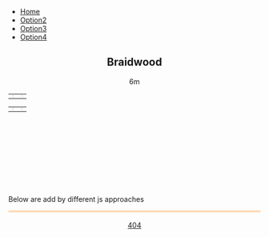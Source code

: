 <!--css file-->
<link rel="stylesheet" href="https://stackpath.bootstrapcdn.com/bootstrap/4.4.1/css/bootstrap.min.css" integrity="sha384-Vkoo8x4CGsO3+Hhxv8T/Q5PaXtkKtu6ug5TOeNV6gBiFeWPGFN9MuhOf23Q9Ifjh" crossorigin="anonymous">
<link rel="stylesheet" type="text/css" href="style/style1.css">

<!--test for google chart-->
<!--Load the AJAX API-->
<script type="text/javascript" src="https://www.gstatic.com/charts/loader.js"></script>
<script type="text/javascript">
<!--Load the Visualization API and the corechart package.-->
google.charts.load('current', {'packages':['corechart']});
<!--Draw the line chart for the Spreadsheet when Charts is loaded.-->
google.charts.setOnLoadCallback(drawRentEventCountChart);
google.charts.setOnLoadCallback(drawRentAveragePriceChart);
google.charts.setOnLoadCallback(drawSoldEventCountChart);
google.charts.setOnLoadCallback(drawSoldAveragePriceChart);

<!--Callback that creates and populates a data table, instantiates the pie chart, passes in the data and draws it.-->
function drawRentEventCountChart() {   
   <!--Create a query to spreadsheet.-->
   var query = new google.visualization.Query('https://docs.google.com/spreadsheets/d/1i4G3n-sSk3A4voH2DCKKIzK7G5PFBwEE6XVZRQRci_g/edit#gid=531570582');
   <!--Set Query-->
   <!--For Rent EventCount-->
   query.setQuery("select B, C where A contains 'Rent EventCount'");
   <!--send query and handle response-->
   query.send(handleQueryResponse);
   <!--handler function-->
   function handleQueryResponse(response) {
     // Called when the query response is returned
     if (response.isError()) {
       alert('Error in query: ' + response.getMessage() + ' ' + response.getDetailedMessage());
       return;
     }
     <!--extract response data-->
     var data = response.getDataTable();
     console.log(data);
     <!--Set chart options-->
     var options = {'title':'Rent EventCount',
                    'width':680,
                    'height':400,
                    pointSize: 5,
                    legend: { position: 'bottom' }
                    };
     <!--Instantiate and draw our chart, passing in some options.-->
     var chart = new google.visualization.LineChart(document.getElementById('RentEventCount_div'));
     chart.draw(data, options);
   }
}
function drawRentAveragePriceChart() {   
   <!--Create a query to spreadsheet.-->
   var query = new google.visualization.Query('https://docs.google.com/spreadsheets/d/1i4G3n-sSk3A4voH2DCKKIzK7G5PFBwEE6XVZRQRci_g/edit#gid=531570582');
   <!--Set Query-->
   <!--For Rent EventCount-->
   query.setQuery("select B, C where A contains 'Rent AveragePrice'");
   <!--send query and handle response-->
   query.send(handleQueryResponse);
   <!--handler function-->
   function handleQueryResponse(response) {
     // Called when the query response is returned
     if (response.isError()) {
       alert('Error in query: ' + response.getMessage() + ' ' + response.getDetailedMessage());
       return;
     }
     <!--extract response data-->
     var data = response.getDataTable();
     console.log(data);
     <!--Set chart options-->
     var options = {'title':'Rent AveragePrice',
                    'width':680,
                    'height':400,
                    pointSize: 5,
                    legend: { position: 'bottom' }
                    };
     <!--Instantiate and draw our chart, passing in some options.-->
     var chart = new google.visualization.LineChart(document.getElementById('RentAveragePrice_div'));
     chart.draw(data, options);
   }
}
function drawSoldEventCountChart() {   
   <!--Create a query to spreadsheet.-->
   var query = new google.visualization.Query('https://docs.google.com/spreadsheets/d/1i4G3n-sSk3A4voH2DCKKIzK7G5PFBwEE6XVZRQRci_g/edit#gid=531570582');
   <!--Set Query-->
   <!--For Rent EventCount-->
   query.setQuery("select B, C where A contains 'Sold EventCount'");
   <!--send query and handle response-->
   query.send(handleQueryResponse);
   <!--handler function-->
   function handleQueryResponse(response) {
     // Called when the query response is returned
     if (response.isError()) {
       alert('Error in query: ' + response.getMessage() + ' ' + response.getDetailedMessage());
       return;
     }
     <!--extract response data-->
     var data = response.getDataTable();
     console.log(data);
     <!--Set chart options-->
     var options = {'title':'Sold EventCount',
                    'width':680,
                    'height':400,
                    pointSize: 5,
                    legend: { position: 'bottom' }
                    };
     <!--Instantiate and draw our chart, passing in some options.-->
     var chart = new google.visualization.LineChart(document.getElementById('SoldEventCount_div'));
     chart.draw(data, options);
   }
}
function drawSoldAveragePriceChart() {   
   <!--Create a query to spreadsheet.-->
   var query = new google.visualization.Query('https://docs.google.com/spreadsheets/d/1i4G3n-sSk3A4voH2DCKKIzK7G5PFBwEE6XVZRQRci_g/edit#gid=531570582');
   <!--Set Query-->
   <!--For Rent EventCount-->
   query.setQuery("select B, C where A contains 'Sold AveragePrice'");
   <!--send query and handle response-->
   query.send(handleQueryResponse);
   <!--handler function-->
   function handleQueryResponse(response) {
     // Called when the query response is returned
     if (response.isError()) {
       alert('Error in query: ' + response.getMessage() + ' ' + response.getDetailedMessage());
       return;
     }
     <!--extract response data-->
     var data = response.getDataTable();
     console.log(data);
     <!--Set chart options-->
     var options = {'title':'Sold AveragePrice',
                    'width':680,
                    'height':400,
                    pointSize: 5,
                    legend: { position: 'bottom' }
                    };
     <!--Instantiate and draw our chart, passing in some options.-->
     var chart = new google.visualization.LineChart(document.getElementById('SoldAveragePrice_div'));
     chart.draw(data, options);
   }
}
</script>
<!--test for google chart-->




<!--test for google map-->
<script defer
    src="https://maps.googleapis.com/maps/api/js?key=AIzaSyDcPfC9HmRWGoP4pluFyWh02pCSnPYVqjM&callback=initMap">
</script>
<script>
    let map;
    function initMap() {
      // Set basic params
      var mapOptions = {
          center : new google.maps.LatLng(-35.34253036, 149.81762754),
          zoom : 10,
          zoomControl: false,
          streetViewControl: false,
          mapTypeControl: false,
          panControl: false
      };
      // Add Control keys
      if (window.innerWidth > 728) {
           mapOptions.zoomControl = true;
           mapOptions.zoomControlOptions = {
               position: google.maps.ControlPosition.RIGHT_BOTTOM
           };
           mapOptions.streetViewControl = true;
           mapOptions.mapTypeControl = true;
           mapOptions.mapTypeControlOptions = {
               position: google.maps.ControlPosition.LEFT_BOTTOM
           };
      }
      // set map height
      document.getElementById("map_canvas").style.height = (window.innerHeight - 110).toString() + "px"
      // Show map
      map = new google.maps.Map(document.getElementById("map_canvas"), mapOptions);
      // Load boundary data and set style
      map.data.loadGeoJson('script/features-1.json', {}, function() {});
      map.data.loadGeoJson('script/features-2.json', {}, function() {});
      map.data.loadGeoJson('script/features-3.json', {}, function() {});
      map.data.loadGeoJson('script/features-4.json', {}, function() {});
      map.data.loadGeoJson('script/features-5.json', {}, function() {});
      map.data.loadGeoJson('script/features-6.json', {}, function() {});
      map.data.loadGeoJson('script/features-7.json', {}, function() {});
      map.data.loadGeoJson('script/features-8.json', {}, function() {
         // initialise Braindwood as selected
         feat = map.data.getFeatureById('ckan_91e70237_d9d1_4719_a82f_e71b811154c6.766');
         feat.setProperty("selected", true);
         map.data.overrideStyle(feat, {fillOpacity: 0.1, fillColor: 'blue'});
      });
      map.data.setStyle({fillOpacity: 0.0, strokeWeight: 1, strokeColor: 'lightslategrey'});
      // Link Event to Functions
      map.data.addListener('click', function(event) {
         selectSuburb(event.feature);
         map.panTo(event.latLng);
      });
      map.data.addListener("mouseover", (event) => {
         if (!event.feature.getProperty("selected"))
         {
            // Handle different naming
            function capitalizeFirstLetter(str) {
              var splitStr = str.toLowerCase().split(' ');
              for (var i = 0; i < splitStr.length; i++) {
                  // You do not need to check if i is larger than splitStr length, as your for does that for you
                  // Assign it back to the array
                  splitStr[i] = splitStr[i].charAt(0).toUpperCase() + splitStr[i].substring(1);     
              }
              // Directly return the joined string
              return splitStr.join(' '); 
            }
            suburb_name = event.feature.getProperty("name");
            suburb_name = capitalizeFirstLetter(suburb_name);
            $.getJSON( "https://mananoy.github.io/script/Suburb2019.json", function( data ) {
               validity = false;
               $.each(data, function(key, value) {
                   if (key.includes(suburb_name))
                   {
                      map.data.overrideStyle(event.feature, { fillOpacity: 0.1, fillColor: 'chartreuse', strokeWeight: 3 });
                      validity = true;
                      return;
                   }
               });
               if (validity == false) 
               {
                  map.data.overrideStyle(event.feature, { clickable: false });
               }
            });
         }
         return;
      });
      map.data.addListener("mouseout", (event) => {
         if (!event.feature.getProperty("selected"))
         {
            map.data.overrideStyle(event.feature, {fillOpacity: 0.0, strokeWeight: 1});  
         }
      });
    }
    //
    // Handle selection
    function selectSuburb(feature) {
      map.data.revertStyle();
      map.data.forEach(function selectSuburb(feature){
         feature.removeProperty("selected");
      })
      feature.setProperty("selected", true);
      map.data.overrideStyle(feature, {fillOpacity: 0.1, fillColor: 'blue'});
      // Handle different naming
      function capitalizeFirstLetter(str) {
        var splitStr = str.toLowerCase().split(' ');
        for (var i = 0; i < splitStr.length; i++) {
            // You do not need to check if i is larger than splitStr length, as your for does that for you
            // Assign it back to the array
            splitStr[i] = splitStr[i].charAt(0).toUpperCase() + splitStr[i].substring(1);     
        }
        // Directly return the joined string
        return splitStr.join(' '); 
      }
      suburb_name = feature.getProperty("name");
      suburb_name = capitalizeFirstLetter(suburb_name);
      document.getElementById('selected_suburb_name').innerHTML = suburb_name;
      updateChart(suburb_name);
    }
    //        
    //
    //
    //        
    //
    //
    // change data here
    function build_array()
    {
        var list = [];
        var count = 0;
        var lock = false;
        for ( var counter1 = 0; counter1 < 26; counter1++)
        {
            for ( var counter2 = 0; counter2 < 26; counter2++)
            {
                for ( var counter3 = 0; counter3 < 26; counter3++)
                {
                    var value= ""
                    if (counter1 != 0)
                    {
                        value = String.fromCharCode(counter1+64);
                    }
                    if ( (counter1 != 0 || counter2 == 0) && lock == true)
                    {
                        value = value + String.fromCharCode(counter2+65);
                    }
                    else if (counter1 != 0 || counter2 != 0)
                    {
                        value = value + String.fromCharCode(counter2+64);
                    }
                    if(counter3 == 25){
                        lock = true;
                    }
                    value = value + String.fromCharCode(counter3+65);
                    list[count] = value;
                    count = count + 1;
                }
                // bug fix
                if (counter2 == 25 && counter1 == 0)
                {
                   for ( var counter3 = 0; counter3 < 26; counter3++)
                   {
                       var value= "";
                       value = value + String.fromCharCode(counter2+65);
                       value = value + String.fromCharCode(counter3+65);
                       list[count] = value;
                       count = count + 1;
                   }
                }
            }
        }
        return list;
    }
    function updateChart(suburb_name){
       //First we need the place of the surburb for query
       var array = build_array();
       //console.log("array:");
       //console.log(array);
       $.getJSON( "https://mananoy.github.io/script/Suburb2019.json", function( data ) {
          var index = 2;
          var place = " ";
          $.each(data, function(key, value) {
              value.id = array[index];
              index = index + 1;
          });
          console.log("map produced in mapper:");
          console.log(data);
          $.each(data, function(key, value) {
              if (key.includes(suburb_name))
              {
                 console.log("found in map with id:");
                 place = value.id
                 console.log(place);
              }
          });
          if (place == " ")
          {
             alert("No data found for " + suburb_name);
             return;
          }
          //
          //
          //
          drawRentEventCountChart();
          drawRentAveragePriceChart();
          drawSoldEventCountChart();
          drawSoldAveragePriceChart();
          //
          // We now have the id, Create a query to spreadsheet for the data
          function drawRentEventCountChart(){
             var query = new google.visualization.Query('https://docs.google.com/spreadsheets/d/1i4G3n-sSk3A4voH2DCKKIzK7G5PFBwEE6XVZRQRci_g/edit#gid=531570582');
             // Set Query
             query.setQuery("select B, " + place + " where A contains 'Rent EventCount'");
             <!--send query and handle response-->
             query.send(handleQueryResponse);
             <!--handler function-->
             function handleQueryResponse(response) {
               // Called when the query response is returned
               if (response.isError()) {
                 alert('Error in query: ' + response.getMessage() + ' ' + response.getDetailedMessage());
                 return;
               }
               <!--extract response data-->
               var data = response.getDataTable();
               // check data
               for (i=0; i<data.getNumberOfRows(); i++)
               {
                  //console.log(data.getValue(i, 1));
                  if(data.getValue(i, 1) == "None")
                  {
                     data.insertColumn(1, 'number', data.getColumnLabel(1));
                     // copy values from column 2 (old column 1) to column 1, converted to numbers
                     for (var i = 0; i < data.getNumberOfRows(); i++) {
                         var val = data.getValue(i, 2);
                         if (val != '' && val != null) {
                             data.setValue(i, 1, new Number(val).valueOf());
                         }
                         else if (val == "None"){
                             data.setValue(i, 1, new Number(null).valueOf());
                         }
                     }
                     // remove column 2 (the old column 1)
                     data.removeColumn(2);
                     break;
                  }
               }
               console.log(data);
               <!--Set chart options-->
               var options = {'title':'Rent EventCount',
                              'width':680,
                              'height':400,
                              pointSize: 5,
                              legend: { position: 'bottom' },
                              interpolateNulls: true
                              };
               <!--Instantiate and draw our chart, passing in some options.-->
               var chart = new google.visualization.LineChart(document.getElementById('RentEventCount_div'));
               chart.draw(data, options);
             }
          }
          function drawRentAveragePriceChart(){
             <!--Create a query to spreadsheet.-->
             var query2 = new google.visualization.Query('https://docs.google.com/spreadsheets/d/1i4G3n-sSk3A4voH2DCKKIzK7G5PFBwEE6XVZRQRci_g/edit#gid=531570582');
             <!--Set Query-->
             <!--For Rent EventCount-->
             query2.setQuery("select B, " + place + " where A contains 'Rent AveragePrice'");
             <!--send query and handle response-->
             query2.send(handleQueryResponse);
             <!--handler function-->
             function handleQueryResponse(response) {
               // Called when the query response is returned
               if (response.isError()) {
                 alert('Error in query: ' + response.getMessage() + ' ' + response.getDetailedMessage());
                 return;
               }
               <!--extract response data-->
               var data2 = response.getDataTable();
               // check data
               for (i=0; i<data2.getNumberOfRows(); i++)
               {
                  //console.log(data2.getValue(i, 1));
                  if(data2.getValue(i, 1) == "None")
                  {
                     data2.insertColumn(1, 'number', data2.getColumnLabel(1));
                     // copy values from column 2 (old column 1) to column 1, converted to numbers
                     for (var i = 0; i < data2.getNumberOfRows(); i++) {
                         var val = data2.getValue(i, 2);
                         if (val != '' && val != null) {
                             data2.setValue(i, 1, new Number(val).valueOf());
                         }
                         else if (val == "None"){
                             data2.setValue(i, 1, new Number(null).valueOf());
                         }
                     }
                     // remove column 2 (the old column 1)
                     data2.removeColumn(2);
                     break;      
                  }
               }
               console.log(data2);
               <!--Set chart options-->
               var options = {'title':'Rent AveragePrice',
                              'width':680,
                              'height':400,
                              pointSize: 5,
                              legend: { position: 'bottom' },
                              interpolateNulls: true
                              };
               <!--Instantiate and draw our chart, passing in some options.-->
               var chart2 = new google.visualization.LineChart(document.getElementById('RentAveragePrice_div'));
               chart2.draw(data2, options);
             }
          }
          function drawSoldEventCountChart(){
             <!--Create a query to spreadsheet.-->
             var query3 = new google.visualization.Query('https://docs.google.com/spreadsheets/d/1i4G3n-sSk3A4voH2DCKKIzK7G5PFBwEE6XVZRQRci_g/edit#gid=531570582');
             <!--Set Query-->
             <!--For Rent EventCount-->
             query3.setQuery("select B, " + place + " where A contains 'Sold EventCount'");
             <!--send query and handle response-->
             query3.send(handleQueryResponse);
             <!--handler function-->
             function handleQueryResponse(response) {
               // Called when the query response is returned
               if (response.isError()) {
                 alert('Error in query: ' + response.getMessage() + ' ' + response.getDetailedMessage());
                 return;
               }
               <!--extract response data-->
               var data3 = response.getDataTable();
               // check data
               for (i=0; i<data3.getNumberOfRows(); i++)
               {
                  //console.log(data3.getValue(i, 1));
                  if(data3.getValue(i, 1) == "None")
                  {
                     data3.insertColumn(1, 'number', data3.getColumnLabel(1));
                     // copy values from column 2 (old column 1) to column 1, converted to numbers
                     for (var i = 0; i < data3.getNumberOfRows(); i++) {
                         var val = data3.getValue(i, 2);
                         if (val != '' && val != null) {
                             data3.setValue(i, 1, new Number(val).valueOf());
                         }
                         else if (val == "None"){
                             data3.setValue(i, 1, new Number(null).valueOf());
                         }
                     }
                     // remove column 2 (the old column 1)
                     data3.removeColumn(2);
                     break;    
                  }
               }
               console.log(data3);
               <!--Set chart options-->
               var options = {'title':'Sold EventCount',
                              'width':680,
                              'height':400,
                              pointSize: 5,
                              legend: { position: 'bottom' },
                              interpolateNulls: true
                              };
               <!--Instantiate and draw our chart, passing in some options.-->
               var chart3 = new google.visualization.LineChart(document.getElementById('SoldEventCount_div'));
               chart3.draw(data3, options);
             }
          }
          function drawSoldAveragePriceChart(){
             <!--Create a query to spreadsheet.-->
             var query4 = new google.visualization.Query('https://docs.google.com/spreadsheets/d/1i4G3n-sSk3A4voH2DCKKIzK7G5PFBwEE6XVZRQRci_g/edit#gid=531570582');
             <!--Set Query-->
             <!--For Rent EventCount-->
             query4.setQuery("select B, " + place + " where A contains 'Sold AveragePrice'");
             <!--send query and handle response-->
             query4.send(handleQueryResponse);
             <!--handler function-->
             function handleQueryResponse(response) {
               // Called when the query response is returned
               if (response.isError()) {
                 alert('Error in query: ' + response.getMessage() + ' ' + response.getDetailedMessage());
                 return;
               }
               <!--extract response data-->
               var data4 = response.getDataTable();
               // check data
               for (i=0; i<data4.getNumberOfRows(); i++)
               {
                  //console.log(data4.getValue(i, 1));
                  if(data4.getValue(i, 1) == "None")
                  {
                     data4.insertColumn(1, 'number', data4.getColumnLabel(1));
                     // copy values from column 2 (old column 1) to column 1, converted to numbers
                     for (var i = 0; i < data4.getNumberOfRows(); i++) {
                         var val = data4.getValue(i, 2);
                         if (val != '' && val != null) {
                             data4.setValue(i, 1, new Number(val).valueOf());
                         }
                         else if (val == "None"){
                             data4.setValue(i, 1, new Number(null).valueOf());
                         }
                     }
                     // remove column 2 (the old column 1)
                     data4.removeColumn(2);
                     break;
                  }
               }
               console.log(data4);
               <!--Set chart options-->
               var options = {'title':'Sold AveragePrice',
                              'width':680,
                              'height':400,
                              pointSize: 5,
                              legend: { position: 'bottom' },
                              interpolateNulls: true
                              };
               <!--Instantiate and draw our chart, passing in some options.-->
               var chart4 = new google.visualization.LineChart(document.getElementById('SoldAveragePrice_div'));
               chart4.draw(data4, options);
             }
          }
       });
    };
    //
    //
    //
    //
    //
    //
    function change_date(str){
      // we nned to get the place
      var suburb_name = document.getElementById('selected_suburb_name').innerHTML;
      console.log("name:");
      console.log(suburb_name);
      console.log("str:");
      console.log(str);
      //First we build an array
      var array = build_array();
      console.log("array:");
      console.log(array);
      // now we get the suburb list
      var place2019 = " ";
      var place2018 = " ";
      var place2017 = " ";
      var place2016 = " ";
      var place2015 = " ";
      var place2014 = " ";
      var place2013 = " ";
      var place2012 = " ";
      var place2011 = " ";
      var place2010 = " ";
      // 2019
      $.getJSON( "https://mananoy.github.io/script/Suburb2019.json", function( data ) {
         var index = 2;
         $.each(data, function(key, value) {
             value.id = array[index];
             index = index + 1;
         });
         //console.log("map 2019 produced in mapper:");
         //console.log(data);
         $.each(data, function(key, value) {
             if (key.includes(suburb_name))
             {
                console.log("found in map with id:");
                place2019 = value.id
                console.log(place2019);
             }
         });
         if (place2019 == " ")
         {
            alert("No 2019 data found for " + suburb_name);
            return;
         }
      });
      // 2018
      $.getJSON( "https://mananoy.github.io/script/Suburb2018.json", function( data ) {
         var index = 2;
         $.each(data, function(key, value) {
             value.id = array[index];
             index = index + 1;
         });
         //console.log("map 2018 produced in mapper:");
         //console.log(data);
         $.each(data, function(key, value) {
             if (key.includes(suburb_name))
             {
                console.log("found in map with id:");
                place2018 = value.id
                console.log(place2018);
             }
         });
         if (place2018 == " ")
         {
            alert("No 2018 data found for " + suburb_name);
            return;
         }
      });
      // 2017
      $.getJSON( "https://mananoy.github.io/script/Suburb2017.json", function( data ) {
         var index = 2;
         $.each(data, function(key, value) {
             value.id = array[index];
             index = index + 1;
         });
         //console.log("map 2017 produced in mapper:");
         //console.log(data);
         $.each(data, function(key, value) {
             if (key.includes(suburb_name))
             {
                console.log("found in map with id:");
                place2017 = value.id
                console.log(place2017);
             }
         });
         if (place2017 == " ")
         {
            alert("No 2017 data found for " + suburb_name);
            return;
         }
      });
      // 2016
      $.getJSON( "https://mananoy.github.io/script/Suburb2016.json", function( data ) {
         var index = 2;
         $.each(data, function(key, value) {
             value.id = array[index];
             index = index + 1;
         });
         //console.log("map 2016 produced in mapper:");
         //console.log(data);
         $.each(data, function(key, value) {
             if (key.includes(suburb_name))
             {
                console.log("found in map with id:");
                place2016 = value.id
                console.log(place2016);
             }
         });
         if (place2016 == " ")
         {
            alert("No 2016 data found for " + suburb_name);
            return;
         }
      });
      // 2015
      $.getJSON( "https://mananoy.github.io/script/Suburb2015.json", function( data ) {
         var index = 2;
         $.each(data, function(key, value) {
             value.id = array[index];
             index = index + 1;
         });
         //console.log("map 2015 produced in mapper:");
         //console.log(data);
         $.each(data, function(key, value) {
             if (key.includes(suburb_name))
             {
                console.log("found in map with id:");
                place2015 = value.id
                console.log(place2015);
             }
         });
         if (place2015 == " ")
         {
            alert("No 2015 data found for " + suburb_name);
            return;
         }
      });
      // 2014
      $.getJSON( "https://mananoy.github.io/script/Suburb2014.json", function( data ) {
         var index = 2;
         $.each(data, function(key, value) {
             value.id = array[index];
             index = index + 1;
         });
         //console.log("map 2014 produced in mapper:");
         //console.log(data);
         $.each(data, function(key, value) {
             if (key.includes(suburb_name))
             {
                console.log("found in map with id:");
                place2014 = value.id
                console.log(place2014);
             }
         });
         if (place2014 == " ")
         {
            alert("No 2014 data found for " + suburb_name);
            return;
         }
      });
      // 2013
      $.getJSON( "https://mananoy.github.io/script/Suburb2013.json", function( data ) {
         var index = 2;
         $.each(data, function(key, value) {
             value.id = array[index];
             index = index + 1;
         });
         //console.log("map 2013 produced in mapper:");
         //console.log(data);
         $.each(data, function(key, value) {
             if (key.includes(suburb_name))
             {
                console.log("found in map with id:");
                place2013 = value.id
                console.log(place2013);
             }
         });
         if (place2013 == " ")
         {
            alert("No 2013 data found for " + suburb_name);
            return;
         }
      });
      // 2012
      $.getJSON( "https://mananoy.github.io/script/Suburb2012.json", function( data ) {
         var index = 2;
         $.each(data, function(key, value) {
             value.id = array[index];
             index = index + 1;
         });
         //console.log("map 2012 produced in mapper:");
         //console.log(data);
         $.each(data, function(key, value) {
             if (key.includes(suburb_name))
             {
                console.log("found in map with id:");
                place2012 = value.id
                console.log(place2012);
             }
         });
         if (place2012 == " ")
         {
            alert("No 2012 data found for " + suburb_name);
            return;
         }
      });
      // 2011
      $.getJSON( "https://mananoy.github.io/script/Suburb2011.json", function( data ) {
         var index = 2;
         $.each(data, function(key, value) {
             value.id = array[index];
             index = index + 1;
         });
         //console.log("map 2011 produced in mapper:");
         //console.log(data);
         $.each(data, function(key, value) {
             if (key.includes(suburb_name))
             {
                console.log("found in map with id:");
                place2011 = value.id
                console.log(place2011);
             }
         });
         if (place2011 == " ")
         {
            alert("No 2011 data found for " + suburb_name);
            return;
         }
      });
      // 2010
      $.getJSON( "https://mananoy.github.io/script/Suburb2010.json", function( data ) {
         var index = 2;
         $.each(data, function(key, value) {
             value.id = array[index];
             index = index + 1;
         });
         //console.log("map 2010 produced in mapper:");
         //console.log(data);
         $.each(data, function(key, value) {
             if (key.includes(suburb_name))
             {
                console.log("found in map with id:");
                place2010 = value.id
                console.log(place2010);
             }
         });
         if (place2010 == " ")
         {
            alert("No 2010 data found for " + suburb_name);
            return;
         }
         /*
         console.log("place2019: ");
         console.log(place2019);
         console.log("place2018: ");
         console.log(place2018);
         console.log("place2017: ");
         console.log(place2017);
         console.log("place2016: ");
         console.log(place2016);
         console.log("place2015: ");
         console.log(place2015);
         console.log("place2014: ");
         console.log(place2014);
         console.log("place2013: ");
         console.log(place2013);
         console.log("place2012: ");
         console.log(place2012);
         console.log("place2011: ");
         console.log(place2011);
         console.log("place2010: ");
         console.log(place2010);
         */
         //
         // prepare for query
         // 2019: https://docs.google.com/spreadsheets/d/1i4G3n-sSk3A4voH2DCKKIzK7G5PFBwEE6XVZRQRci_g/edit#gid=531570582
         // 2018: https://docs.google.com/spreadsheets/d/1S3dR1tc61lfRZCq1vT1-thZF-D1jEXPyIG9zj1OXD5s/edit#gid=1187331731
         // 2017: https://docs.google.com/spreadsheets/d/1ljxOszGC8yWhG_DqveGBtfOW6xt91ajONE5NiyGddkc/edit#gid=1078369128
         // 2016: https://docs.google.com/spreadsheets/d/1zk82_ZQMoxvj75BSxjOY6hO6kduOOG4i3izuIo9P4bc/edit#gid=1331133136
         // 2015: https://docs.google.com/spreadsheets/d/1--9F_5QceNX51tHtOSGm4JOmN1M39jq_hcFZ6wtoJJA/edit#gid=72003855
         // 2014: https://docs.google.com/spreadsheets/d/1l_Ma6QsqytRAG9fkzuVUsq2Bp5-HXAKEaOQpR7-Bq3E/edit#gid=293612783
         // 2013: https://docs.google.com/spreadsheets/d/1tGwUMJAnBHnf0LwN1hR2_e2ueJY4r4ezyHQYqsOt5BE/edit#gid=593572366
         // 2012: https://docs.google.com/spreadsheets/d/1QAzU_fds7qiXjVMzHwdpwukrusL_y0zHosL0_PLawNE/edit#gid=1415192241
         // 2011: https://docs.google.com/spreadsheets/d/1dDMefA5kppqLKb7VbTImhSQGMNvJpLtys-tS3FVYPiE/edit#gid=956444414
         // 2010: https://docs.google.com/spreadsheets/d/18oUAi9Hz62GAjWLJiNnKSKbNY9YONhjKBg3J_9bR5tM/edit#gid=359162479
         //
         //
         //
         //
         ///*
         if (str == "6m"){
            var query = new google.visualization.Query('https://docs.google.com/spreadsheets/d/1i4G3n-sSk3A4voH2DCKKIzK7G5PFBwEE6XVZRQRci_g/edit#gid=531570582');
            // Set Query
            query.setQuery("select B, " + place2019 + " where A contains 'Rent EventCount'");
            <!--send query and handle response-->
            query.send(handleQueryResponse);
            <!--handler function-->
            function handleQueryResponse(response) {
              // Called when the query response is returned
              if (response.isError()) {
                alert('Error in query: ' + response.getMessage() + ' ' + response.getDetailedMessage());
                return;
              }
              <!--extract response data-->
              var data = response.getDataTable();
              // check data
              for (i=0; i<data.getNumberOfRows(); i++)
              {
                 //console.log(data.getValue(i, 1));
                 if(data.getValue(i, 1) == "None")
                 {
                    data.insertColumn(1, 'number', data.getColumnLabel(1));
                    // copy values from column 2 (old column 1) to column 1, converted to numbers
                    for (var i = 0; i < data.getNumberOfRows(); i++) {
                        var val = data.getValue(i, 2);
                        if (val != '' && val != null) {
                            data.setValue(i, 1, new Number(val).valueOf());
                        }
                        else if (val == "None"){
                            data.setValue(i, 1, new Number(null).valueOf());
                        }
                    }
                    // remove column 2 (the old column 1)
                    data.removeColumn(2);
                    break;
                 }
              }
              // need to halve the rows
              for (i=6; i<12; i++)
              {
                 data.removeRow(i);                                
              }
              console.log(data);
              // Set chart options
              var options = {'title':'Rent EventCount',
                             'width':680,
                             'height':400,
                             pointSize: 5,
                             legend: { position: 'bottom' },
                             interpolateNulls: true
                             };
              <!--Instantiate and draw our chart, passing in some options.-->
              var chart = new google.visualization.LineChart(document.getElementById('RentEventCount_div'));
              chart.draw(data, options);
            }
            <!--Rent AveragePrice-->
            var query = new google.visualization.Query('https://docs.google.com/spreadsheets/d/1i4G3n-sSk3A4voH2DCKKIzK7G5PFBwEE6XVZRQRci_g/edit#gid=531570582');
            <!--Set Query-->
            <!--For Rent EventCount-->
            query.setQuery("select B, " + place2019 + " where A contains 'Rent AveragePrice'");
            <!--send query and handle response-->
            query.send(handleQueryResponse);
            <!--handler function-->
            function handleQueryResponse(response) {
              // Called when the query response is returned
              if (response.isError()) {
                alert('Error in query: ' + response.getMessage() + ' ' + response.getDetailedMessage());
                return;
              }
              <!--extract response data-->
              var data2 = response.getDataTable();
              // check data
              for (i=0; i<data2.getNumberOfRows(); i++)
              {
                 //console.log(data2.getValue(i, 1));
                 if(data2.getValue(i, 1) == "None")
                 {
                    data2.insertColumn(1, 'number', data2.getColumnLabel(1));
                    // copy values from column 2 (old column 1) to column 1, converted to numbers
                    for (var i = 0; i < data2.getNumberOfRows(); i++) {
                        var val = data2.getValue(i, 2);
                        if (val != '' && val != null) {
                            data2.setValue(i, 1, new Number(val).valueOf());
                        }
                        else if (val == "None"){
                            data2.setValue(i, 1, new Number(null).valueOf());
                        }
                    }
                    // remove column 2 (the old column 1)
                    data2.removeColumn(2);
                    break;
                 }
              }
              // need to halve the rows
              for (i=6; i<12; i++)
              {
                 data2.removeRow(i);                                
              }
              console.log(data2);
              // Set chart options
              var options = {'title':'Rent AveragePrice',
                             'width':680,
                             'height':400,
                             pointSize: 5,
                             legend: { position: 'bottom' }
                             };
              <!--Instantiate and draw our chart, passing in some options.-->
              var chart = new google.visualization.LineChart(document.getElementById('RentAveragePrice_div'));
              chart.draw(data2, options);
            }
            <!--Sold EventCount-->
            var query = new google.visualization.Query('https://docs.google.com/spreadsheets/d/1i4G3n-sSk3A4voH2DCKKIzK7G5PFBwEE6XVZRQRci_g/edit#gid=531570582');
            <!--Set Query-->
            <!--For Rent EventCount-->
            query.setQuery("select B, " + place2019 + " where A contains 'Sold EventCount'");
            <!--send query and handle response-->
            query.send(handleQueryResponse);
            <!--handler function-->
            function handleQueryResponse(response) {
              // Called when the query response is returned
              if (response.isError()) {
                alert('Error in query: ' + response.getMessage() + ' ' + response.getDetailedMessage());
                return;
              }
              <!--extract response data-->
              var data3 = response.getDataTable();
              // check data
              for (i=0; i<data3.getNumberOfRows(); i++)
              {
                 //console.log(data3.getValue(i, 1));
                 if(data3.getValue(i, 1) == "None")
                 {
                    data3.insertColumn(1, 'number', data3.getColumnLabel(1));
                    // copy values from column 2 (old column 1) to column 1, converted to numbers
                    for (var i = 0; i < data3.getNumberOfRows(); i++) {
                        var val = data3.getValue(i, 2);
                        if (val != '' && val != null) {
                            data3.setValue(i, 1, new Number(val).valueOf());
                        }
                        else if (val == "None"){
                            data3.setValue(i, 1, new Number(null).valueOf());
                        }
                    }
                    // remove column 2 (the old column 1)
                    data3.removeColumn(2);
                    break;
                 }
              }
              // need to halve the rows
              for (i=6; i<12; i++)
              {
                 data3.removeRow(i);                                
              }
              console.log(data3);
              // Set chart options
              var options = {'title':'Sold EventCount',
                              'width':680,
                             'height':400,
                             pointSize: 5,
                             legend: { position: 'bottom' }
                             };
              <!--Instantiate and draw our chart, passing in some options.-->
              var chart = new google.visualization.LineChart(document.getElementById('SoldEventCount_div'));
              chart.draw(data3, options);
            }
            <!--Sold AveragePrice-->
            var query = new google.visualization.Query('https://docs.google.com/spreadsheets/d/1i4G3n-sSk3A4voH2DCKKIzK7G5PFBwEE6XVZRQRci_g/edit#gid=531570582');
            <!--Set Query-->
            <!--For Rent EventCount-->
            query.setQuery("select B, " + place2019 + " where A contains 'Sold AveragePrice'");
            <!--send query and handle response-->
            query.send(handleQueryResponse);
            <!--handler function-->
            function handleQueryResponse(response) {
              // Called when the query response is returned
              if (response.isError()) {
                alert('Error in query: ' + response.getMessage() + ' ' + response.getDetailedMessage());
                return;
              }
              <!--extract response data-->
              var data4 = response.getDataTable();
              // check data
              for (i=0; i<data4.getNumberOfRows(); i++)
              {
                 //console.log(data4.getValue(i, 1));
                 if(data4.getValue(i, 1) == "None")
                 {
                    data4.insertColumn(1, 'number', data4.getColumnLabel(1));
                    // copy values from column 2 (old column 1) to column 1, converted to numbers
                    for (var i = 0; i < data4.getNumberOfRows(); i++) {
                        var val = data4.getValue(i, 2);
                        if (val != '' && val != null) {
                            data4.setValue(i, 1, new Number(val).valueOf());
                        }
                        else if (val == "None"){
                            data4.setValue(i, 1, new Number(null).valueOf());
                        }
                    }
                    // remove column 2 (the old column 1)
                    data4.removeColumn(2);
                    break;
                 }
              }
              // need to halve the rows
              for (i=6; i<12; i++)
              {
                 data4.removeRow(i);                                
              }
              console.log(data4);
              // Set chart options
              var options = {'title':'Sold AveragePrice',
                             'width':680,
                             'height':400,
                             pointSize: 5,
                             legend: { position: 'bottom' }
                             };
              <!--Instantiate and draw our chart, passing in some options.-->
              var chart = new google.visualization.LineChart(document.getElementById('SoldAveragePrice_div'));
              chart.draw(data4, options);
            }
         }
         else if (str == "1y"){
            //
         }
         else if (str == "5y"){
            //
         }
         else if (str == "10y"){
            //
         }
         //*/
      });
    }
</script>
<!--test for google map-->







<div id="main">
   <nav class="sticky">
      <ul class="menubar">
         <li class="menubar active"><a href="https://mananoy.github.io"><i class="fas fa-home"></i> Home</a></li>
         <li class="menubar"><a href="https://mananoy.github.io/pages/404"><i class="fas fa-house-user"></i> Option2</a></li>
         <li class="menubar"><a href="https://mananoy.github.io/pages/404"><i class="fas fa-archive"></i> Option3</a></li>
         <li class="menubar"><a href="https://mananoy.github.io/pages/404"><i class="fas fa-address-card"></i> Option4</a></li>
      </ul>
   </nav> 
   <!--Div that will hold the map-->
   <div id="map_canvas"></div>
   
   <!--display suburb name-->
   <h2 id="selected_suburb_name" style="text-align: center">Braidwood</h2>
   <div style="text-align: center; color: white;">
      <a class="btn btn-primary" onclick="change_date('6m')" role="button">6m</a>
   </div>
   
   <!--Div that will hold the pie chart-->
   <!--Table and divs that hold the pie charts-->
   <table class="columns">
     <tr>
       <td><div id="RentEventCount_div" style="border: 1px solid #ccc"></div></td>
       <td><div id="RentAveragePrice_div" style="border: 1px solid #ccc"></div></td>
     </tr>
   </table>
   <table class="columns">
     <tr>
       <td><div id="SoldEventCount_div" style="border: 1px solid #ccc"></div></td>
       <td><div id="SoldAveragePrice_div" style="border: 1px solid #ccc"></div></td>
     </tr>
   </table>
   <br/>
   <br/>
   <br/>
   <br/>
   <br/>
   <br/>
   <br/>
   <br/>
   <p title="You hover on me~"> Below are add by different js approaches </p>

   <div style="background-color: PapayaWhip; border:0.2em solid PeachPuff;">
     <div id="text1"></div>
     <div id="text2"></div>
     <div id="text3"></div>
   </div>

   <br>
   <div style="text-align: center;">
      <a class="btn btn-primary" href="https://mananoy.github.io/pages/404" role="button">404</a>
   </div>



   <!--test for loading with js file, jquery, and intext js-->
   <!--load JQuery-->
   <script src="https://code.jquery.com/jquery-3.2.1.min.js"></script>
   
   <!--This time we can put the script tags anywhere we like as the jQuery callback function will be only executed when the DOM is ready. The only limitation is that we need to load our code after we have loaded jQuery itself.-->
   <script src="script/test.js"></script>

   <!--we would like to get some data from the server. As we cannot run anything on the server we cannot get dynamic data, but we can store the data in JSON files and load them using the Ajax methods provided by jQuery.-->
   <script src="script/json.js"></script>
   
   <!--script for jquery-->
   <script src="script/test.js"></script>
   
   <!--This is required for icon-->
   <script src="https://kit.fontawesome.com/f46a3c561e.js" crossorigin="anonymous"></script>
   <!--This is required for bootstrap-->
   <script src="https://cdn.jsdelivr.net/npm/popper.js@1.16.0/dist/umd/popper.min.js" integrity="sha384-Q6E9RHvbIyZFJoft+2mJbHaEWldlvI9IOYy5n3zV9zzTtmI3UksdQRVvoxMfooAo" crossorigin="anonymous"></script>
   <script src="https://stackpath.bootstrapcdn.com/bootstrap/4.4.1/js/bootstrap.min.js" integrity="sha384-wfSDF2E50Y2D1uUdj0O3uMBJnjuUD4Ih7YwaYd1iqfktj0Uod8GCExl3Og8ifwB6" crossorigin="anonymous"></script>
   
</div>

